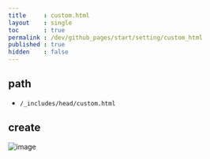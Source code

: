 ```yaml
---
title     : custom.html
layout    : single
toc       : true
permalink : /dev/github_pages/start/setting/custom_html
published : true
hidden    : false
---
```


<head>
  <base target="_blank">
</head>



## path

- `/_includes/head/custom.html`



## create

![image](https://user-images.githubusercontent.com/92285528/144621920-31884fef-9e0e-487c-b2e3-e7e1cf8a30d5.png)
